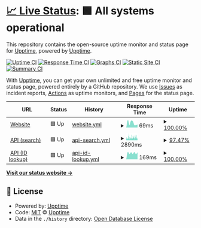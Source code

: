 # [📈 Live Status](https://demo.upptime.js.org): <!--live status--> **🟩 All systems operational**

This repository contains the open-source uptime monitor and status page for [Upptime](https://upptime.js.org), powered by [Upptime](https://github.com/upptime/upptime).

[![Uptime CI](https://github.com/artemmukhin/package-search-upptime/workflows/Uptime%20CI/badge.svg)](https://github.com/artemmukhin/package-search-upptime/actions?query=workflow%3A%22Uptime+CI%22)
[![Response Time CI](https://github.com/artemmukhin/package-search-upptime/workflows/Response%20Time%20CI/badge.svg)](https://github.com/artemmukhin/package-search-upptime/actions?query=workflow%3A%22Response+Time+CI%22)
[![Graphs CI](https://github.com/artemmukhin/package-search-upptime/workflows/Graphs%20CI/badge.svg)](https://github.com/artemmukhin/package-search-upptime/actions?query=workflow%3A%22Graphs+CI%22)
[![Static Site CI](https://github.com/artemmukhin/package-search-upptime/workflows/Static%20Site%20CI/badge.svg)](https://github.com/artemmukhin/package-search-upptime/actions?query=workflow%3A%22Static+Site+CI%22)
[![Summary CI](https://github.com/artemmukhin/package-search-upptime/workflows/Summary%20CI/badge.svg)](https://github.com/artemmukhin/package-search-upptime/actions?query=workflow%3A%22Summary+CI%22)

With [Upptime](https://upptime.js.org), you can get your own unlimited and free uptime monitor and status page, powered entirely by a GitHub repository. We use [Issues](https://github.com/upptime/upptime/issues) as incident reports, [Actions](https://github.com/artemmukhin/package-search-upptime/actions) as uptime monitors, and [Pages](https://demo.upptime.js.org) for the status page.

<!--start: status pages-->
<!-- This summary is generated by Upptime (https://github.com/upptime/upptime) -->
<!-- Do not edit this manually, your changes will be overwritten -->
<!-- prettier-ignore -->
| URL | Status | History | Response Time | Uptime |
| --- | ------ | ------- | ------------- | ------ |
| <img alt="" src="https://icons.duckduckgo.com/ip3/package-search.jetbrains.com.ico" height="13"> [Website](https://package-search.jetbrains.com/) | 🟩 Up | [website.yml](https://github.com/JetBrains/package-search-upptime/commits/HEAD/history/website.yml) | <details><summary><img alt="Response time graph" src="./graphs/website/response-time-week.png" height="20"> 69ms</summary><br><a href="https://JetBrains.github.io/package-search-upptime/history/website"><img alt="Response time 73" src="https://img.shields.io/endpoint?url=https%3A%2F%2Fraw.githubusercontent.com%2FJetBrains%2Fpackage-search-upptime%2FHEAD%2Fapi%2Fwebsite%2Fresponse-time.json"></a><br><a href="https://JetBrains.github.io/package-search-upptime/history/website"><img alt="24-hour response time 46" src="https://img.shields.io/endpoint?url=https%3A%2F%2Fraw.githubusercontent.com%2FJetBrains%2Fpackage-search-upptime%2FHEAD%2Fapi%2Fwebsite%2Fresponse-time-day.json"></a><br><a href="https://JetBrains.github.io/package-search-upptime/history/website"><img alt="7-day response time 69" src="https://img.shields.io/endpoint?url=https%3A%2F%2Fraw.githubusercontent.com%2FJetBrains%2Fpackage-search-upptime%2FHEAD%2Fapi%2Fwebsite%2Fresponse-time-week.json"></a><br><a href="https://JetBrains.github.io/package-search-upptime/history/website"><img alt="30-day response time 66" src="https://img.shields.io/endpoint?url=https%3A%2F%2Fraw.githubusercontent.com%2FJetBrains%2Fpackage-search-upptime%2FHEAD%2Fapi%2Fwebsite%2Fresponse-time-month.json"></a><br><a href="https://JetBrains.github.io/package-search-upptime/history/website"><img alt="1-year response time 73" src="https://img.shields.io/endpoint?url=https%3A%2F%2Fraw.githubusercontent.com%2FJetBrains%2Fpackage-search-upptime%2FHEAD%2Fapi%2Fwebsite%2Fresponse-time-year.json"></a></details> | <details><summary><a href="https://JetBrains.github.io/package-search-upptime/history/website">100.00%</a></summary><a href="https://JetBrains.github.io/package-search-upptime/history/website"><img alt="All-time uptime 100.00%" src="https://img.shields.io/endpoint?url=https%3A%2F%2Fraw.githubusercontent.com%2FJetBrains%2Fpackage-search-upptime%2FHEAD%2Fapi%2Fwebsite%2Fuptime.json"></a><br><a href="https://JetBrains.github.io/package-search-upptime/history/website"><img alt="24-hour uptime 100.00%" src="https://img.shields.io/endpoint?url=https%3A%2F%2Fraw.githubusercontent.com%2FJetBrains%2Fpackage-search-upptime%2FHEAD%2Fapi%2Fwebsite%2Fuptime-day.json"></a><br><a href="https://JetBrains.github.io/package-search-upptime/history/website"><img alt="7-day uptime 100.00%" src="https://img.shields.io/endpoint?url=https%3A%2F%2Fraw.githubusercontent.com%2FJetBrains%2Fpackage-search-upptime%2FHEAD%2Fapi%2Fwebsite%2Fuptime-week.json"></a><br><a href="https://JetBrains.github.io/package-search-upptime/history/website"><img alt="30-day uptime 100.00%" src="https://img.shields.io/endpoint?url=https%3A%2F%2Fraw.githubusercontent.com%2FJetBrains%2Fpackage-search-upptime%2FHEAD%2Fapi%2Fwebsite%2Fuptime-month.json"></a><br><a href="https://JetBrains.github.io/package-search-upptime/history/website"><img alt="1-year uptime 100.00%" src="https://img.shields.io/endpoint?url=https%3A%2F%2Fraw.githubusercontent.com%2FJetBrains%2Fpackage-search-upptime%2FHEAD%2Fapi%2Fwebsite%2Fuptime-year.json"></a></details>
| <img alt="" src="https://icons.duckduckgo.com/ip3/api.dev.package-search.services.jetbrains.com.ico" height="13"> [API (search)](https://api.dev.package-search.services.jetbrains.com/search-packages) | 🟩 Up | [api-search.yml](https://github.com/JetBrains/package-search-upptime/commits/HEAD/history/api-search.yml) | <details><summary><img alt="Response time graph" src="./graphs/api-search/response-time-week.png" height="20"> 2890ms</summary><br><a href="https://JetBrains.github.io/package-search-upptime/history/api-search"><img alt="Response time 9276" src="https://img.shields.io/endpoint?url=https%3A%2F%2Fraw.githubusercontent.com%2FJetBrains%2Fpackage-search-upptime%2FHEAD%2Fapi%2Fapi-search%2Fresponse-time.json"></a><br><a href="https://JetBrains.github.io/package-search-upptime/history/api-search"><img alt="24-hour response time 3010" src="https://img.shields.io/endpoint?url=https%3A%2F%2Fraw.githubusercontent.com%2FJetBrains%2Fpackage-search-upptime%2FHEAD%2Fapi%2Fapi-search%2Fresponse-time-day.json"></a><br><a href="https://JetBrains.github.io/package-search-upptime/history/api-search"><img alt="7-day response time 2890" src="https://img.shields.io/endpoint?url=https%3A%2F%2Fraw.githubusercontent.com%2FJetBrains%2Fpackage-search-upptime%2FHEAD%2Fapi%2Fapi-search%2Fresponse-time-week.json"></a><br><a href="https://JetBrains.github.io/package-search-upptime/history/api-search"><img alt="30-day response time 2386" src="https://img.shields.io/endpoint?url=https%3A%2F%2Fraw.githubusercontent.com%2FJetBrains%2Fpackage-search-upptime%2FHEAD%2Fapi%2Fapi-search%2Fresponse-time-month.json"></a><br><a href="https://JetBrains.github.io/package-search-upptime/history/api-search"><img alt="1-year response time 9276" src="https://img.shields.io/endpoint?url=https%3A%2F%2Fraw.githubusercontent.com%2FJetBrains%2Fpackage-search-upptime%2FHEAD%2Fapi%2Fapi-search%2Fresponse-time-year.json"></a></details> | <details><summary><a href="https://JetBrains.github.io/package-search-upptime/history/api-search">97.47%</a></summary><a href="https://JetBrains.github.io/package-search-upptime/history/api-search"><img alt="All-time uptime 59.27%" src="https://img.shields.io/endpoint?url=https%3A%2F%2Fraw.githubusercontent.com%2FJetBrains%2Fpackage-search-upptime%2FHEAD%2Fapi%2Fapi-search%2Fuptime.json"></a><br><a href="https://JetBrains.github.io/package-search-upptime/history/api-search"><img alt="24-hour uptime 96.12%" src="https://img.shields.io/endpoint?url=https%3A%2F%2Fraw.githubusercontent.com%2FJetBrains%2Fpackage-search-upptime%2FHEAD%2Fapi%2Fapi-search%2Fuptime-day.json"></a><br><a href="https://JetBrains.github.io/package-search-upptime/history/api-search"><img alt="7-day uptime 97.47%" src="https://img.shields.io/endpoint?url=https%3A%2F%2Fraw.githubusercontent.com%2FJetBrains%2Fpackage-search-upptime%2FHEAD%2Fapi%2Fapi-search%2Fuptime-week.json"></a><br><a href="https://JetBrains.github.io/package-search-upptime/history/api-search"><img alt="30-day uptime 99.13%" src="https://img.shields.io/endpoint?url=https%3A%2F%2Fraw.githubusercontent.com%2FJetBrains%2Fpackage-search-upptime%2FHEAD%2Fapi%2Fapi-search%2Fuptime-month.json"></a><br><a href="https://JetBrains.github.io/package-search-upptime/history/api-search"><img alt="1-year uptime 59.27%" src="https://img.shields.io/endpoint?url=https%3A%2F%2Fraw.githubusercontent.com%2FJetBrains%2Fpackage-search-upptime%2FHEAD%2Fapi%2Fapi-search%2Fuptime-year.json"></a></details>
| <img alt="" src="https://icons.duckduckgo.com/ip3/api.dev.package-search.services.jetbrains.com.ico" height="13"> [API (ID lookup)](https://api.dev.package-search.services.jetbrains.com/package-info-by-ids) | 🟩 Up | [api-id-lookup.yml](https://github.com/JetBrains/package-search-upptime/commits/HEAD/history/api-id-lookup.yml) | <details><summary><img alt="Response time graph" src="./graphs/api-id-lookup/response-time-week.png" height="20"> 169ms</summary><br><a href="https://JetBrains.github.io/package-search-upptime/history/api-id-lookup"><img alt="Response time 164" src="https://img.shields.io/endpoint?url=https%3A%2F%2Fraw.githubusercontent.com%2FJetBrains%2Fpackage-search-upptime%2FHEAD%2Fapi%2Fapi-id-lookup%2Fresponse-time.json"></a><br><a href="https://JetBrains.github.io/package-search-upptime/history/api-id-lookup"><img alt="24-hour response time 185" src="https://img.shields.io/endpoint?url=https%3A%2F%2Fraw.githubusercontent.com%2FJetBrains%2Fpackage-search-upptime%2FHEAD%2Fapi%2Fapi-id-lookup%2Fresponse-time-day.json"></a><br><a href="https://JetBrains.github.io/package-search-upptime/history/api-id-lookup"><img alt="7-day response time 169" src="https://img.shields.io/endpoint?url=https%3A%2F%2Fraw.githubusercontent.com%2FJetBrains%2Fpackage-search-upptime%2FHEAD%2Fapi%2Fapi-id-lookup%2Fresponse-time-week.json"></a><br><a href="https://JetBrains.github.io/package-search-upptime/history/api-id-lookup"><img alt="30-day response time 156" src="https://img.shields.io/endpoint?url=https%3A%2F%2Fraw.githubusercontent.com%2FJetBrains%2Fpackage-search-upptime%2FHEAD%2Fapi%2Fapi-id-lookup%2Fresponse-time-month.json"></a><br><a href="https://JetBrains.github.io/package-search-upptime/history/api-id-lookup"><img alt="1-year response time 164" src="https://img.shields.io/endpoint?url=https%3A%2F%2Fraw.githubusercontent.com%2FJetBrains%2Fpackage-search-upptime%2FHEAD%2Fapi%2Fapi-id-lookup%2Fresponse-time-year.json"></a></details> | <details><summary><a href="https://JetBrains.github.io/package-search-upptime/history/api-id-lookup">100.00%</a></summary><a href="https://JetBrains.github.io/package-search-upptime/history/api-id-lookup"><img alt="All-time uptime 75.28%" src="https://img.shields.io/endpoint?url=https%3A%2F%2Fraw.githubusercontent.com%2FJetBrains%2Fpackage-search-upptime%2FHEAD%2Fapi%2Fapi-id-lookup%2Fuptime.json"></a><br><a href="https://JetBrains.github.io/package-search-upptime/history/api-id-lookup"><img alt="24-hour uptime 100.00%" src="https://img.shields.io/endpoint?url=https%3A%2F%2Fraw.githubusercontent.com%2FJetBrains%2Fpackage-search-upptime%2FHEAD%2Fapi%2Fapi-id-lookup%2Fuptime-day.json"></a><br><a href="https://JetBrains.github.io/package-search-upptime/history/api-id-lookup"><img alt="7-day uptime 100.00%" src="https://img.shields.io/endpoint?url=https%3A%2F%2Fraw.githubusercontent.com%2FJetBrains%2Fpackage-search-upptime%2FHEAD%2Fapi%2Fapi-id-lookup%2Fuptime-week.json"></a><br><a href="https://JetBrains.github.io/package-search-upptime/history/api-id-lookup"><img alt="30-day uptime 100.00%" src="https://img.shields.io/endpoint?url=https%3A%2F%2Fraw.githubusercontent.com%2FJetBrains%2Fpackage-search-upptime%2FHEAD%2Fapi%2Fapi-id-lookup%2Fuptime-month.json"></a><br><a href="https://JetBrains.github.io/package-search-upptime/history/api-id-lookup"><img alt="1-year uptime 75.28%" src="https://img.shields.io/endpoint?url=https%3A%2F%2Fraw.githubusercontent.com%2FJetBrains%2Fpackage-search-upptime%2FHEAD%2Fapi%2Fapi-id-lookup%2Fuptime-year.json"></a></details>

<!--end: status pages-->

[**Visit our status website →**](https://demo.upptime.js.org)

## 📄 License

- Powered by: [Upptime](https://github.com/upptime/upptime)
- Code: [MIT](./LICENSE) © [Upptime](https://upptime.js.org)
- Data in the `./history` directory: [Open Database License](https://opendatacommons.org/licenses/odbl/1-0/)

